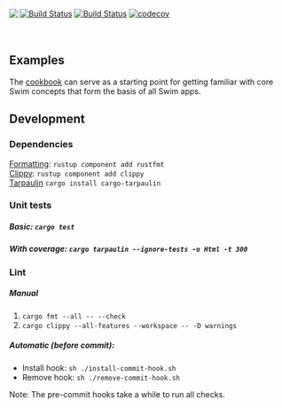 [![Build Status](https://dev.azure.com/swimai-build/swim-rust/_apis/build/status/swimos.swim-rust?branchName=main)](https://dev.azure.com/swimai-build/swim-rust/_build/latest?definitionId=1&branchName=main)
[![Build Status](https://travis-ci.com/swimos/swim-rust.svg?token=XRdC2qdFmdcvoFQjcbvN&branch=main)](https://travis-ci.com/swimos/swim-rust)
[![codecov](https://codecov.io/gh/swimos/swim-rust/branch/main/graph/badge.svg?token=IVWBLXCGW8)](https://codecov.io/gh/swimos/swim-rust)
<a href="https://www.swimos.org"><img src="https://docs.swimos.org/readme/marlin-blue.svg" align="left"></a>
<br><br><br>

## Examples

The [cookbook](/cookbook) can serve as a starting point for getting familiar with core Swim concepts that form the basis of all Swim apps.

## Development

### Dependencies
[Formatting](https://github.com/rust-lang/rustfmt): `rustup component add rustfmt`<br>
[Clippy](https://github.com/rust-lang/rust-clippy): `rustup component add clippy`<br>
[Tarpaulin](https://github.com/xd009642/tarpaulin) `cargo install cargo-tarpaulin`<br>

### Unit tests
##### Basic: `cargo test`
##### With coverage: `cargo tarpaulin --ignore-tests -o Html -t 300`

### Lint
##### Manual
1) `cargo fmt --all -- --check`
2) `cargo clippy --all-features --workspace -- -D warnings`

##### Automatic (before commit): 
- Install hook: `sh ./install-commit-hook.sh`
- Remove hook: `sh ./remove-commit-hook.sh`

Note: The pre-commit hooks take a while to run all checks.